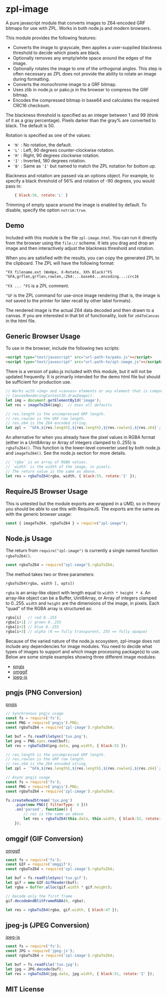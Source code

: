 
# zpl-image

A pure javascript module that converts images to Z64-encoded GRF bitmaps for use with ZPL.
Works in both node.js and modern browsers.

This module provides the following features:

  - Converts the image to grayscale, then applies a user-supplied blackness
    threshold to decide which pixels are black.
  - Optionally removes any empty/white space around the edges of the image.
  - Optionally rotates the image to one of the orthogonal angles.  This step
    is often necessary as ZPL does not provide the ability to rotate an image 
    during formatting.
  - Converts the monochrome image to a GRF bitmap.
  - Uses zlib in node.js or pako.js in the browser to compress the GRF bitmap.
  - Encodes the compressed bitmap in base64 and calculates the required CRC16 checksum.

The blackness threshold is specified as an integer between 1 and 99 (think of it as a
gray percentage).  Pixels darker than the gray% are converted to black.  The default is 50.

Rotation is specified as one of the values:

  - `'N'` : No rotation, the default.
  - `'L'` : Left, 90 degrees counter-clockwise rotation.
  - `'R'` : Right, 90 degrees clockwise rotation.
  - `'I'` : Inverted, 180 degrees rotation.
  - `'B'` : Same as `'I'` but named to match the ZPL notation for bottom up.

Blackness and rotation are passed via an options object.  For example, to specify
a black threshold of 56% and rotation of -90 degrees, you would pass in:

```javascript
	{ black:56, rotate:'L' }
```

Trimming of empty space around the image is enabled by default.  To disable, specify
the option `notrim:true`.

## Demo

Included with this module is the file `zpl-image.html`.  You can run it directly
from the browser using the `file://` scheme.  It lets you drag and drop an image
and then interactively adjust the blackness threshold and rotation.

When you are satisfied with the results, you can copy the generated ZPL to the clipboard.
The ZPL will have the following format:

```
^FX filename.ext (WxHpx, X-Rotate, XX% Black)^FS
^GFA,grflen,grflen,rowlen,:Z64:...base64...encoding...:crc16
```

`^FX ... ^FS` is a ZPL comment.

`^GF` is the ZPL command for use-once image rendering (that is, the image is not
saved to the printer for later recall by other label formats).

The rendered image is the actual Z64 data decoded and then drawn to a canvas.
If you are interested in that bit of functionality, look for `z64ToCanvas`
in the html file.

## Generic Browser Usage

To use in the browser, include the following two scripts:

```html
<script type="text/javascript" src="url-path-to/pako.js"></script>
<script type="text/javascript" src="url-path-to/zpl-image.js"></script>
```

There is a version of pako.js included with this module, but it will not be updated
frequently.  It is primarily intended for the demo html file but should be sufficient
for production use.

```javascript
// Works with <img> and <canvas> elements or any element that is compatible with
// CanvasRenderingContext2D.drawImage().
let img = document.getElementById('image');
let res = imageToZ64(img);	// Uses all defaults

// res.length is the uncompressed GRF length.
// res.rowlen is the GRF row length.
// res.z64 is the Z64 encoded string.
let zpl = `^GFA,${res.length},${res.length},${res.rowlen},${res.z64}`;
```

An alternative for when you already have the pixel values in RGBA format
(either in a Uint8Array or Array of integers clamped to 0..255) is 
`rgbaToZ64()`.  This function is the lower-level converter used
by both node.js and `imageToZ64()`.  See the node.js section for more details.

```javascript
// `rgba` is an array of RGBA values.
// `width` is the width of the image, in pixels.
// The return value is the same as above.
let res = rgbaToZ64(rgba, width, { black:55, rotate:'I' });
```

## RequireJS Browser Usage

This is untested but the module exports are wrapped in a UMD, so in theory you
should be able to use this with RequireJS.  The exports are the same as with the
generic browser usage:

```javascript
const { imageToZ64, rgbaToZ64 } = require("zpl-image");
```

## Node.js Usage

The return from `require("zpl-image")` is currently a single named function
`rgbaToZ64()`.

```javascript
const rgbaToZ64 = require("zpl-image").rgbaToZ64;
```

The method takes two or three parameters:

```
rgbaToZ64(rgba, width [, opts])
```

`rgba` is an array-like object with length equal to `width * height * 4`.
An array-like object can be a Buffer, Uint8Array, or Array of integers 
clamped to 0..255.  `width` and `height` are the dimensions of the image, in pixels.
Each "quad" of the RGBA array is structured as:

```javascript
rgba[i]   // red 0..255
rgba[i+1] // green 0..255
rgba[i+2] // blue 0..255
rgba[i+3] // alpha (0 == fully transparent, 255 == fully opaque)
```

Because of the varied nature of the node.js ecosystem, zpl-image does not include
any dependencies for image modules.  You need to decide what types of images to
support and which image processing package(s) to use.  Below are some simple
examples showing three different image modules:

  - [pngjs](https://www.npmjs.com/package/pngjs)
  - [omggif](https://www.npmjs.com/package/omggif)
  - [jpeg-js](https://www.npmjs.com/package/jpeg-js)

## pngjs (PNG Conversion)

[pngjs](https://www.npmjs.com/package/pngjs)

```javascript
// Synchronous pngjs usage
const fs = require('fs');
const PNG = require('pngjs').PNG;
const rgbaToZ64 = require('zpl-image').rgbaToZ64;

let buf = fs.readFileSync('tux.png');
let png = PNG.sync.read(buf);
let res = rgbaToZ64(png.data, png.width, { black:53 });

// res.length is the uncompressed GRF length.
// res.rowlen is the GRF row length.
// res.z64 is the Z64 encoded string.
let zpl = `^GFA,${res.length},${res.length},${res.rowlen},${res.z64}`;
```

```javascript
// Async pngjs usage
const fs = require('fs');
const PNG = require('pngjs').PNG;
const rgbaToZ64 = require('zpl-image').rgbaToZ64;

fs.createReadStream('tux.png')
    .pipe(new PNG({ filterType: 4 }))
	.on('parsed', function() {
		// res is the same as above
		let res = rgbaToZ64(this.data, this.width, { black:52, rotate:'R' });
	});
```

## omggif (GIF Conversion)

[omggif](https://www.npmjs.com/package/omggif)

```javascript
const fs = require('fs');
const GIF = require('omggif');
const rgbaToZ64 = require('zpl-image').rgbaToZ64;

let buf = fs.readFileSync('tux.gif');
let gif = new GIF.GifReader(buf);
let rgba = Buffer.alloc(gif.width * gif.height);

// Decode only the first frame
gif.decodeAndBlitFrameRGBA(0, rgba);

let res = rgbaToZ64(rgba, gif.width, { black:47 });
```

## jpeg-js (JPEG Conversion)

[jpeg-js](https://www.npmjs.com/package/jpeg-js)

```javascript
const fs = require('fs');
const JPG = require('jpeg-js');
const rgbaToZ64 = require('zpl-image').rgbaToZ64;

let buf = fs.readFile('tux.jpg');
let jpg = JPG.decode(buf);
let res = rgbaToZ64(jpg.data, jpg.width, { black:51, rotate:'I' });
```

## MIT License

